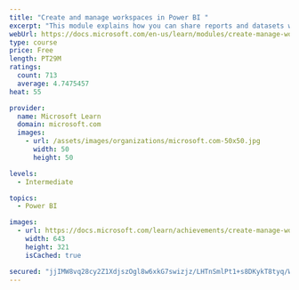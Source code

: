 ```yaml
---
title: "Create and manage workspaces in Power BI "
excerpt: "This module explains how you can share reports and datasets with your users and how to create a deployment strategy that makes sense for you and your organization. Furthermore, you will learn about data lineage in Microsoft Power BI."
webUrl: https://docs.microsoft.com/en-us/learn/modules/create-manage-workspaces-power-bi/
type: course
price: Free
length: PT29M
ratings:
  count: 713
  average: 4.7475457
heat: 55

provider:
  name: Microsoft Learn
  domain: microsoft.com
  images:
    - url: /assets/images/organizations/microsoft.com-50x50.jpg
      width: 50
      height: 50

levels:
  - Intermediate

topics:
  - Power BI

images:
  - url: https://docs.microsoft.com/learn/achievements/create-manage-workspaces-power-bi-social.png
    width: 643
    height: 321
    isCached: true

secured: "jjIMW8vq28cy2Z1XdjszOgl8w6xkG7swizjz/LHTnSmlPt1+s8DKykT8tyq/WO3ciUOEUxARHk1Z/u5f55SVg4NasH2+r+N2JjPBLkj47xwPbJp+oiILwDYTI64aUcyqCVXd6FfTgANQfZiCFXYuLTbJ9087L70FyUV3jkanJ3W2NSmz2ZaNEqQ/oQcvsN5pnK7brBSE9CJqEKmvjJQb61lcgZTZgFkOVcp7pBHqOVB3CCqQx2uPs2J22fMoZ+ZTYOM3vP1cLggivShMUBAlT+IT8XJKUz8xhyfy7D4BwdvIw0yj9GdQDP0WOtz/gAHiJZ6md6Hz3M1BA6hRZlCicC/hIdWbKOB99YqwIOhDv/ytkzhtiQcUKPenFXhKCspHqe93EQl3XxQb3ChNSYFDm3D47I8TX7kdqUo7oDoUmWo=;GjUGL52mgmjhlqYeejZfLA=="
---
```


